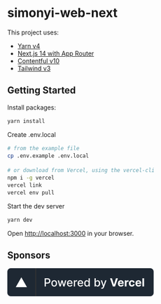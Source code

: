 # simonyi-web-next

This project uses:

- [Yarn v4](https://yarnpkg.com/getting-started/install)
- [Next.js 14 with App Router](https://nextjs.org/docs/app)
- [Contentful v10](https://github.com/contentful/contentful.js)
- [Tailwind v3](https://tailwindcss.com/)

## Getting Started

Install packages:

```bash
yarn install
```

Create .env.local

```bash
# from the example file
cp .env.example .env.local

# or download from Vercel, using the vercel-cli
npm i -g vercel
vercel link
vercel env pull
```

Start the dev server

```bash
yarn dev
```

Open [http://localhost:3000](http://localhost:3000) in your browser.

## Sponsors

[![Powered by Vercel](public/vercel.svg 'Powered by Vercel')](https://vercel.com?utm_source=kir-dev&utm_campaign=oss)
